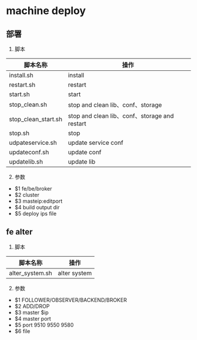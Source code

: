 # machine deploy

## 部署

1. 脚本

|脚本名称|操作|
|---|---|
|install.sh|install|
|restart.sh|restart|
|start.sh|start|
|stop_clean.sh|stop and clean lib、conf、storage|
|stop_clean_start.sh| stop and clean lib、conf、storage and restart|
|stop.sh|stop |
|udpateservice.sh|update service conf|
|updateconf.sh|update conf|
|updatelib.sh|update lib|

2. 参数

- $1 fe/be/broker
- $2 cluster
- $3 masteip:editport
- $4 build output dir
- $5 deploy ips file



## fe alter

1. 脚本

|脚本名称|操作|
|---|---|
|alter_system.sh|alter system|

2. 参数

- $1 FOLLOWER/OBSERVER/BACKEND/BROKER 
- $2 ADD/DROP
- $3 master $ip
- $4 master port
- $5 port 9510  9550 9580
- $6 file

